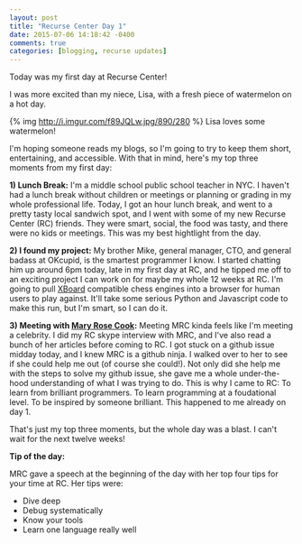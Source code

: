 ```yaml
---
layout: post
title: "Recurse Center Day 1"
date: 2015-07-06 14:18:42 -0400
comments: true
categories: [blogging, recurse updates]
---
```


Today was my first day at Recurse Center!

I was more excited than my niece, Lisa, with a fresh piece of watermelon on a hot day.
<!--more-->
{% img http://i.imgur.com/f89JQLw.jpg/890/280 %}
Lisa loves some watermelon!

I'm hoping someone reads my blogs, so I'm going to try to keep them short, entertaining, and accessible. With that in mind, here's my top three moments from my first day:

**1) Lunch Break:**
I'm a middle school public school teacher in NYC. I haven't had a lunch break without children or meetings or planning or grading in my whole professional life. Today, I got an hour lunch break, and went to a pretty tasty local sandwich spot, and I went with some of my new Recurse Center (RC) friends. They were smart, social, the food was tasty, and there were no kids or meetings. This was my best hightlight from the day.

**2) I found my project:**
My brother Mike, general manager, CTO, and general badass at OKcupid, is the smartest programmer I know. I started chatting him up around 6pm today, late in my first day at RC, and he tipped me off to an exciting project I can work on for maybe my whole 12 weeks at RC. I'm going to pull [XBoard](http://www.gnu.org/software/xboard/) compatible chess engines into a browser for human users to play against. It'll take some serious Python and Javascript code to make this run, but I'm smart, so I can do it.

**3) Meeting with [Mary Rose Cook](http://maryrosecook.com/):**
Meeting MRC kinda feels like I'm meeting a celebrity. I did my RC skype interview with MRC, and I've also read a bunch of her articles before coming to RC. I got stuck on a github issue midday today, and I knew MRC is a github ninja. I walked over to her to see if she could help me out (of course she could!). Not only did she help me with the steps to solve my github issue, she gave me a whole under-the-hood understanding of what I was trying to do. This is why I came to RC: To learn from brilliant programmers. To learn programming at a foudational level. To be inspired by someone brilliant. This happened to me already on day 1. 

That's just my top three moments, but the whole day was a blast. I can't wait for the next twelve weeks!

**Tip of the day:**

MRC gave a speech at the beginning of the day with her top four tips for your time at RC. Her tips were:

- Dive deep
- Debug systematically
- Know your tools
- Learn one language really well